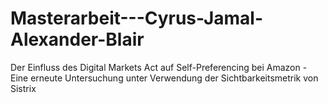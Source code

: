 # Masterarbeit---Cyrus-Jamal-Alexander-Blair
Der Einfluss des Digital Markets Act auf Self-Preferencing bei Amazon - Eine erneute Untersuchung unter Verwendung der Sichtbarkeitsmetrik von Sistrix
